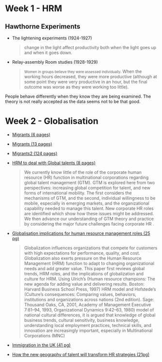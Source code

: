 # Week 1 - HRM 
## Hawthorne Experiments

- The lightening experiments (1924-1927)
    > change in the light affect productivity both when the light goes up and when it goes down.
- Relay-assembly Room studies (1928-1929)
    > <small>Women in groups believe they were assessed individually.</small> When the working hours decreased, they were more productive (although at some point they were very productive in an hour, but the final outcome was worse as they were working too little).

People behave differently when they know they are being examined. The theory is not really accepted as the data seems not to be that good.

# Week 2 - Globalisation
- <a href="file:///C:/Users/artig/OneDrive/Desktop/Uni3Year/HRM/References/2)%20UN-OECD%202013%20World-Migration-in-Figures.pdf
">Migrants (6 pages)</a>

- <a href="file:///C:/Users/artig/OneDrive/Desktop/Uni3Year/HRM/References/2)%20UN%20international%20Migration%20report.pdf">Migrants (13 pages)</a>
 
- <a href="file:///C:/Users/artig/OneDrive/Desktop/Uni3Year/HRM/References/2)%20UNCTAD%20world%20investment%20report%202014.pdf
">Migrants2 (124 pages)</a>

- <a href="file:///C:/Users/artig/OneDrive/Desktop/Uni3Year/HRM/References/2)%20UNCTAD%20world%20investment%20report%202014.pdf
">HRM to deal with Global talents (8 pages)</a>
    > We currently know little of the role of the corporate human resource (HR) function in multinational corporations regarding global talent management (GTM). GTM is explored here from two perspectives: increasing global competition for talent, and new forms of international mobility. The first considers the mechanisms of GTM, and the second, individual willingness to be mobile, especially in emerging markets, and the organizational capability needed to manage this talent. New corporate HR roles are identified which show how these issues might be addressed. We then advance our understanding of GTM theory and practice by considering the major future challenges facing corporate HR .
- <a href="file:///C:/Users/artig/OneDrive/Desktop/Uni3Year/HRM/References/2)%20Friedman%202007%20%20-%20Globalization%20implications%20for%20HRM%20roles.pdf
">Globalisation implications for human resource management roles (25 pg)</a>
    >Globalization influences organizations that compete for customers with high expectations for performance, quality, and cost. Globalization also exerts pressure on the Human Resource Management (HRM) function to adapt to changing organizational needs and add greater value. This paper first reviews global trends, HRM roles, and the implications of globalization and culture for HRM. Using Ulrich’s (Human resource champions: The new agenda for adding value and delivering results. Boston: Harvard Business School Press, 1997) HRM model and Hofstede’s (Culture’s consequences: Comparing values, behaviors, institutions and organizations across nations (2nd edition). Sage: Thousand Oaks, CA, 2001, Academy of Management Executive 7:81–94, 1993, Organizational Dynamics 9:42–63, 1980) model of national cultural differences, it is argued that knowledge of global business trends, cultural sensitivity, business knowledge, understanding local employment practices, technical skills, and innovation are increasingly important, especially in Multinational Corporations (MNC) 

- <a href="file:///C:/Users/artig/OneDrive/Desktop/Uni3Year/HRM/References/2)%20ONS%20Immigration%20UK.pdf">Immigration in the UK (41 pg)</a>

- <a href="file:///C:/Users/artig/OneDrive/Desktop/Uni3Year/HRM/References/2)%20Oxford%20Economics-TW%20global-talent-2021.pdf">How the new geography of talent will transform HR strategies (21pg)</a>